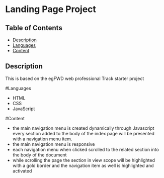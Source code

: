 # Landing Page Project

## Table of Contents

* [Description](#Description)
* [Languages](#Languages)
* [Content](#Content)

## Description

This is based on the egFWD web professional Track starter project

#Languages
* HTML
* CSS
* JavaScript

#Content
* the main navigation menu is created dynamically through Javascript every section added to the body of the index page will be presented with a navigation menu item.
* the main navigation menu is responsive
* each navigation menu when clicked scrolled to the related section into the body of the document
* while scrolling the page the section in view scope will be highlighted with a gold border and the navigation item as well is highlighted and activated



